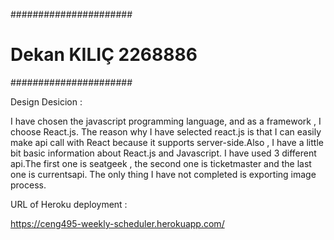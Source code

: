 ######################
# Dekan KILIÇ 2268886  #
######################

Design Desicion :

I have chosen the javascript programming language, and as a framework , I choose React.js.
The reason why I have selected react.js is that I can easily make api call with React because it supports server-side.Also , I have a little bit basic information about React.js and Javascript.
I have used 3 different api.The first one is seatgeek , the second one is ticketmaster and the last one is currentsapi.
The only thing I have not completed is exporting image process.

URL of Heroku deployment : 

https://ceng495-weekly-scheduler.herokuapp.com/
